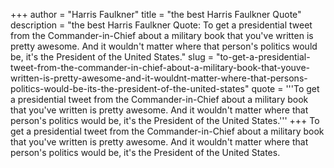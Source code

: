 +++
author = "Harris Faulkner"
title = "the best Harris Faulkner Quote"
description = "the best Harris Faulkner Quote: To get a presidential tweet from the Commander-in-Chief about a military book that you've written is pretty awesome. And it wouldn't matter where that person's politics would be, it's the President of the United States."
slug = "to-get-a-presidential-tweet-from-the-commander-in-chief-about-a-military-book-that-youve-written-is-pretty-awesome-and-it-wouldnt-matter-where-that-persons-politics-would-be-its-the-president-of-the-united-states"
quote = '''To get a presidential tweet from the Commander-in-Chief about a military book that you've written is pretty awesome. And it wouldn't matter where that person's politics would be, it's the President of the United States.'''
+++
To get a presidential tweet from the Commander-in-Chief about a military book that you've written is pretty awesome. And it wouldn't matter where that person's politics would be, it's the President of the United States.
